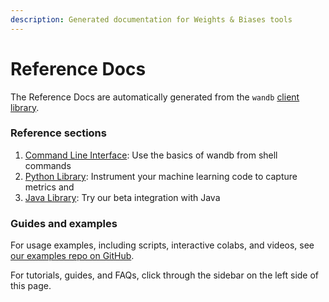 ```yaml
---
description: Generated documentation for Weights & Biases tools
---
```


# Reference Docs

The Reference Docs are automatically generated from the `wandb` [client library](https://github.com/wandb/client).

### Reference sections 

1. [Command Line Interface](cli/): Use the basics of wandb from shell commands
2. [Python Library](python/):  Instrument your machine learning code to capture metrics and 
3. [Java Library](java/): Try our beta integration with Java

### Guides and examples

For usage examples, including scripts, interactive colabs, and videos, see [our examples repo on GitHub](https://github.com/wandb/examples).

For tutorials, guides, and FAQs, click through the sidebar on the left side of this page.

